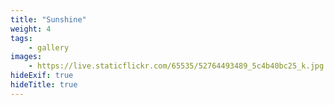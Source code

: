 ```yaml
---
title: "Sunshine"
weight: 4
tags:
    - gallery
images:
    - https://live.staticflickr.com/65535/52764493489_5c4b40bc25_k.jpg
hideExif: true
hideTitle: true
---
```


